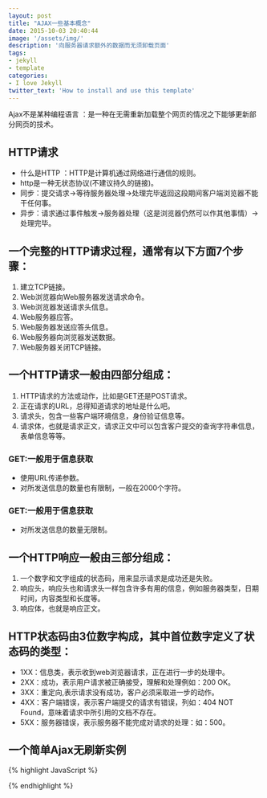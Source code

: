 ```yaml
---
layout: post
title: "AJAX一些基本概念"
date: 2015-10-03 20:40:44
image: '/assets/img/'
description: '向服务器请求额外的数据而无须卸载页面'
tags:
- jekyll 
- template 
categories:
- I love Jekyll
twitter_text: 'How to install and use this template'
---
```


Ajax不是某种编程语言 ：是一种在无需重新加载整个网页的情况之下能够更新部分网页的技术。

## HTTP请求

- 什么是HTTP ：HTTP是计算机通过网络进行通信的规则。
- http是一种无状态协议(不建议持久的链接)。
- 同步：提交请求->等待服务器处理->处理完毕返回这段期间客户端浏览器不能干任何事。
- 异步：请求通过事件触发->服务器处理（这是浏览器仍然可以作其他事情）->处理完毕。

## 一个完整的HTTP请求过程，通常有以下方面7个步骤：

1. 建立TCP链接。
2. Web浏览器向Web服务器发送请求命令。
3. Web浏览器发送请求头信息。
4. Web服务器应答。
5. Web服务器发送应答头信息。
6. Web服务器向浏览器发送数据。
7. Web服务器关闭TCP链接。

## 一个HTTP请求一般由四部分组成：

1. HTTP请求的方法或动作，比如是GET还是POST请求。
2. 正在请求的URL，总得知道请求的地址是什么吧。
3. 请求头，包含一些客户端环境信息，身份验证信息等。
4. 请求体，也就是请求正文，请求正文中可以包含客户提交的查询字符串信息，表单信息等等。

### GET:一般用于信息获取

- 使用URL传递参数。
- 对所发送信息的数量也有限制，一般在2000个字符。

### GET:一般用于信息获取

- 对所发送信息的数量无限制。

## 一个HTTP响应一般由三部分组成：

1. 一个数字和文字组成的状态码，用来显示请求是成功还是失败。
2. 响应头，响应头也和请求头一样包含许多有用的信息，例如服务器类型，日期时间，内容类型和长度等。
3. 响应体，也就是响应正文。

## HTTP状态码由3位数字构成，其中首位数字定义了状态码的类型：

- 1XX：信息类，表示收到web浏览器请求，正在进行一步的处理中。
- 2XX：成功，表示用户请求被正确接受，理解和处理例如：200 OK。
- 3XX：重定向,表示请求没有成功，客户必须采取进一步的动作。
- 4XX：客户端错误，表示客户端提交的请求有错误，列如：404 NOT Found，意味着请求中所引用的文档不存在。
- 5XX：服务器错误，表示服务器不能完成对请求的处理：如：500。

## 一个简单Ajax无刷新实例
{% highlight JavaScript %}
<script>
	var oBtn = document.getElementById('btn');
	var oDiv = document.getElementById('div1');
	var oImg = document.getElementById('img1');
	oBtn.onclick = function(){
		//显示加载图片
		oImg.style.display = "block";
		//用xhr连接php，并且获取php数据

		//1.生成xhr对象
		var xhr = new XMLHttpRequest();

		//2.给xhr加readystatchange事件
		xhr.onreadystatechange = function(){
			if(xhr.readyState == 4 && xhr.status == 200){
				//5.用xhr获取从php响应的数据
				oImg.style.display = "none"; //隐藏图片
				oDiv.innerHTML = xhr.responseText;
			}
		}

		//3.用xhr的open方法准备如何连接php页面
		xhr.open("get","index.php",true);    

		//4.用xhr的send方法真正向index.php发起get请求
		xhr.send();

	}
</script>
{% endhighlight %}






